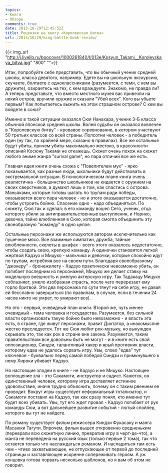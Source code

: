 ```yaml
---
topics:
- Книги
- Обзоры
comments: true
date: 2013-10-29T12:45:52Z
title: Рецензия на книгу «Королевская битва»
url: /2013/10/29/king-battle-book-review/
---
```


{{< img_url "http://i.livelib.ru/boocover/1000261840/l/013e/Kosyun_Takami__Korolevskaya_bitva.jpg" "800" "">}}

Итак, попробуйте себе представить, что вы обычный ученик средней школы, класса девятого, например. Едете вы на школьную экскурсию, скучаете, болтаете с одноклассниками (разумеется, с теми, с кем вы дружите), озираетесь на тех, с кем враждуете. Знакомо, не правда ли? А теперь представьте, что вместо местного музея вас привезли на некий остров, вручили оружие и сказали "Убей всех". Кого вы убьете первым? Как попытаетесь выжить на этом страшном острове? С кем вы войдете в союз?

Именно в такой ситуации оказался Сюя Нанахара, ученик 3-Б класса обычной японской средней школы. Волей судьбы он оказался вовлечен в "Королевскую битву" - кровавое соревнование, в котором участвуют 50 третьих классов со всей страны. Полсотни человек - а победитель один (ну так, по крайней мере, сказано в правилах). Все же остальные будут убиты, причем убиты максимально жестоко, в красочности описаний Косюну Таками не откажешь. Сюжет очень похож на сюжет любого аниме жанра "surival game", но пара отличий все же есть.

<!--more-->

Главная идея книги очень схожа с "Повелителем мух" - ярко показывается, как разные люди, школьники будут действовать в экстремальной ситуации. В психологическом плане книга очень реалистична - большинство школьников не кидается с оружием на своих сверстников, а думают лишь о том, как спастись с острова. Маньяками, которые готовы шагать по трупам ради победы, оказывается всего пара человек - но и этого оказывается достаточно, чтобы устроить бойню. Спасение одно - надо объединяться. По сюжету, Сюя так и сделал: в его команду вошел Сего, ученик, отца которого убили за антиправительственные выступления, и Норико, девочка, тайно влюбленная в Сюю, которая смогла объединить эту своеобразную "команду" в одно целое.

Остальные персонажи же используются автором исключительно как пушечное мясо. Все взаимные симпатии, дружба, тайные влюбленности, скелеты в шкафах - всего этого оказалось недостаточно, чтобы создать свою, крепкую команду. А одиночки становятся легкой жертвой Кадзуо и Мицуко - мальчика и девочки, которые спокойно идут по трупам, истребляя все на своем пути. Благодаря своеобразному "джокеру" - бронежилету - Кадзуо практически невозможно убить, он погибает последним из персонажей, Мицуко же делает ставку на модельную внешность и умелую актерскую игру. Так Тадакацу Мицуко соблазняет, умело изображая страсть, после чего перерезает ему горло бритвой. Эти два персонажа по сути тянут на себе игру, не давая ей бесславно завершиться (по правилам, в случае, если в течении 24 часов никто не умрет, то умирают все).

Но это - первый, очевидный план книги. Второй же, чуть менее очевидный - тема человека и государства. Разумеется, без сильной власти организовать такую бойню было невозможно - и власть эта есть, в стране, где живут персонажи, правит Диктатор, а инакомыслие жестко преследуется. Тот же Сюя любит рок-музыку, но вынужден скрывать это, так как рок в стране вне закона. Разумеется, таким правительством все довольны быть не могут - и в книге есть свой оппозиционер, Синдзи, талантливый хакер и ярый противник власти, которому едва не удалось сорвать игру. Увы, слово "едва" тут ключевое - буквально перед самой победой Синдзи и примкнувшего к нему Хироки убивает Кадзуо.

Но настоящие злодеи в книге - не Кадзуо и не Мицуко. Настоящее воплощение зла - это Сакамоти, инструктор и садист. Кажется, он единственный человек, которому игра доставляет истинное удовольствие, иначе трудно объяснить, почему он с таким рвением ее проводит. Вокруг игры существует неформальный тотализатор, и Сакамоти поставил на Кадзуо, так как сразу понял, кто именно тут будет всех убивать. Увы, тут его ждет провал - Кадзуо погибает от рук команды Сюи, а вот дальнейшее развитие событий - лютый спойлер, которого вы тут не найдете.

По роману существует фильм режиссера Киндзи Фукасаку и манга Масаюки Тагути. Впрочем, фильм вышел откровенно средненьким (переврали всю сюжетную линию, превратив игру в черт-де-что), а манга не переведена на русский язык (только первые 2 тома), так что остается только что наслаждаться романом. И насладиться там есть чем - чтиво захватывающее, не отпускающее от первой до последней страницы и заставляющее искренне сопереживать героям. А уж концовка готова порвать несколько шаблонов, но я вам об этом не говорил.

